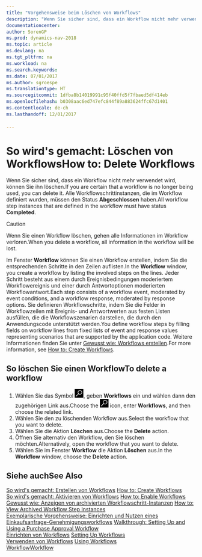 ```yaml
---
title: "Vorgehensweise beim Löschen von Workflows"
description: "Wenn Sie sicher sind, dass ein Workflow nicht mehr verwendet wird, können Sie ihn löschen. Alle Workflowschrittinstanzen, die im Workflow definiert wurden, müssen den Status **Abgeschlossen** haben."
documentationcenter: 
author: SorenGP
ms.prod: dynamics-nav-2018
ms.topic: article
ms.devlang: na
ms.tgt_pltfrm: na
ms.workload: na
ms.search.keywords: 
ms.date: 07/01/2017
ms.author: sgroespe
ms.translationtype: HT
ms.sourcegitcommit: 1dfba8b14019991c95f40ffd5f7fbaed5df414eb
ms.openlocfilehash: b0308aac6ed747efc844f89a883624ffc67d1401
ms.contentlocale: de-ch
ms.lasthandoff: 12/01/2017

---
```

# <a name="how-to-delete-workflows"></a><span data-ttu-id="d09e0-104">So wird's gemacht: Löschen von Workflows</span><span class="sxs-lookup"><span data-stu-id="d09e0-104">How to: Delete Workflows</span></span>
<span data-ttu-id="d09e0-105">Wenn Sie sicher sind, dass ein Workflow nicht mehr verwendet wird, können Sie ihn löschen.</span><span class="sxs-lookup"><span data-stu-id="d09e0-105">If you are certain that a workflow is no longer being used, you can delete it.</span></span> <span data-ttu-id="d09e0-106">Alle Workflowschrittinstanzen, die im Workflow definiert wurden, müssen den Status **Abgeschlossen** haben.</span><span class="sxs-lookup"><span data-stu-id="d09e0-106">All workflow step instances that are defined in the workflow must have status **Completed**.</span></span>  

> [!CAUTION]  
>  <span data-ttu-id="d09e0-107">Wenn Sie einen Workflow löschen, gehen alle Informationen im Workflow verloren.</span><span class="sxs-lookup"><span data-stu-id="d09e0-107">When you delete a workflow, all information in the workflow will be lost.</span></span>  

 <span data-ttu-id="d09e0-108">Im Fenster **Workflow** können Sie einen Workflow erstellen, indem Sie die entsprechenden Schritte in den Zeilen auflisten.</span><span class="sxs-lookup"><span data-stu-id="d09e0-108">In the **Workflow** window, you create a workflow by listing the involved steps on the lines.</span></span> <span data-ttu-id="d09e0-109">Jeder Schritt besteht aus einem durch Ereignisbedingungen moderiertem Workflowereignis und einer durch Antwortoptionen moderierten Workflowantwort.</span><span class="sxs-lookup"><span data-stu-id="d09e0-109">Each step consists of a workflow event, moderated by event conditions, and a workflow response, moderated by response options.</span></span> <span data-ttu-id="d09e0-110">Sie definieren Workflowschritte, indem Sie die Felder in Workflowzeilen mit Ereignis- und Antwortwerten aus festen Listen ausfüllen, die die Workflowszenarien darstellen, die durch den Anwendungscode unterstützt werden.</span><span class="sxs-lookup"><span data-stu-id="d09e0-110">You define workflow steps by filling fields on workflow lines from fixed lists of event and response values representing scenarios that are supported by the application code.</span></span> <span data-ttu-id="d09e0-111">Weitere Informationen finden Sie unter [Gewusst wie: Workflows erstellen](across-how-to-create-workflows.md).</span><span class="sxs-lookup"><span data-stu-id="d09e0-111">For more information, see [How to: Create Workflows](across-how-to-create-workflows.md).</span></span>  

## <a name="to-delete-a-workflow"></a><span data-ttu-id="d09e0-112">So löschen Sie einen Workflow</span><span class="sxs-lookup"><span data-stu-id="d09e0-112">To delete a workflow</span></span>  
1.  <span data-ttu-id="d09e0-113">Wählen Sie das Symbol ![Nach Seite oder Bericht suchen](media/ui-search/search_small.png "Symbol Nach Seite oder Bericht suchen"), geben **Workflows** ein und wählen dann den zugehörigen Link aus.</span><span class="sxs-lookup"><span data-stu-id="d09e0-113">Choose the ![Search for Page or Report](media/ui-search/search_small.png "Search for Page or Report icon") icon, enter **Workflows**, and then choose the related link.</span></span>  
2.  <span data-ttu-id="d09e0-114">Wählen Sie den zu löschenden Workflow aus.</span><span class="sxs-lookup"><span data-stu-id="d09e0-114">Select the workflow that you want to delete.</span></span>  
3.  <span data-ttu-id="d09e0-115">Wählen Sie die Aktion **Löschen** aus.</span><span class="sxs-lookup"><span data-stu-id="d09e0-115">Choose the **Delete** action.</span></span>  
4.  <span data-ttu-id="d09e0-116">Öffnen Sie alternativ den Workflow, den Sie löschen möchten.</span><span class="sxs-lookup"><span data-stu-id="d09e0-116">Alternatively, open the workflow that you want to delete.</span></span>  
5.  <span data-ttu-id="d09e0-117">Wählen Sie im Fenster **Workflow** die Aktion **Löschen** aus.</span><span class="sxs-lookup"><span data-stu-id="d09e0-117">In the **Workflow** window, choose the **Delete** action.</span></span>  

## <a name="see-also"></a><span data-ttu-id="d09e0-118">Siehe auch</span><span class="sxs-lookup"><span data-stu-id="d09e0-118">See Also</span></span>  
 <span data-ttu-id="d09e0-119">[So wird's gemacht: Erstellen von Workflows](across-how-to-create-workflows.md) </span><span class="sxs-lookup"><span data-stu-id="d09e0-119">[How to: Create Workflows](across-how-to-create-workflows.md) </span></span>  
 <span data-ttu-id="d09e0-120">[So wird's gemacht: Aktivieren von Workflows](across-how-to-enable-workflows.md) </span><span class="sxs-lookup"><span data-stu-id="d09e0-120">[How to: Enable Workflows](across-how-to-enable-workflows.md) </span></span>  
 <span data-ttu-id="d09e0-121">[Gewusst wie: Anzeigen von archivierten Workflowschritt-Instanzen](across-how-to-view-archived-workflow-step-instances.md) </span><span class="sxs-lookup"><span data-stu-id="d09e0-121">[How to: View Archived Workflow Step Instances](across-how-to-view-archived-workflow-step-instances.md) </span></span>  
 <span data-ttu-id="d09e0-122">[Exemplarische Vorgehensweise: Einrichten und Nutzen eines Einkaufsanfrage-Genehmigungsworkflows](walkthrough-setting-up-and-using-a-purchase-approval-workflow.md) </span><span class="sxs-lookup"><span data-stu-id="d09e0-122">[Walkthrough: Setting Up and Using a Purchase Approval Workflow](walkthrough-setting-up-and-using-a-purchase-approval-workflow.md) </span></span>  
 <span data-ttu-id="d09e0-123">[Einrichten von Workflows](across-set-up-workflows.md) </span><span class="sxs-lookup"><span data-stu-id="d09e0-123">[Setting Up Workflows](across-set-up-workflows.md) </span></span>  
 <span data-ttu-id="d09e0-124">[Verwenden von Workflows](across-use-workflows.md) </span><span class="sxs-lookup"><span data-stu-id="d09e0-124">[Using Workflows](across-use-workflows.md) </span></span>  
 [<span data-ttu-id="d09e0-125">Workflow</span><span class="sxs-lookup"><span data-stu-id="d09e0-125">Workflow</span></span>](across-workflow.md)   

